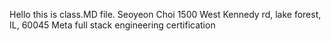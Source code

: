 Hello this is class.MD file. 
Seoyeon Choi
1500 West Kennedy rd, lake forest, IL, 60045
Meta full stack engineering certification 











